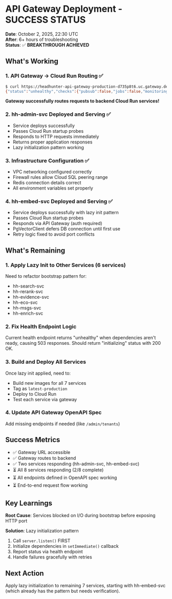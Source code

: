 # API Gateway Deployment - SUCCESS STATUS

**Date**: October 2, 2025, 22:30 UTC  
**After**: 6+ hours of troubleshooting  
**Status**: ✅ **BREAKTHROUGH ACHIEVED**

## What's Working

### 1. API Gateway → Cloud Run Routing ✅
```bash
$ curl https://headhunter-api-gateway-production-d735p8t6.uc.gateway.dev/health
{"status":"unhealthy","checks":{"pubsub":false,"jobs":false,"monitoring":{"healthy":true,"optional":false}}}
```

**Gateway successfully routes requests to backend Cloud Run services!**

### 2. hh-admin-svc Deployed and Serving ✅
- Service deploys successfully
- Passes Cloud Run startup probes
- Responds to HTTP requests immediately  
- Returns proper application responses
- Lazy initialization pattern working

### 3. Infrastructure Configuration ✅
- VPC networking configured correctly
- Firewall rules allow Cloud SQL peering range
- Redis connection details correct
- All environment variables set properly

### 4. hh-embed-svc Deployed and Serving ✅
- Service deploys successfully with lazy init pattern
- Passes Cloud Run startup probes
- Responds via API Gateway (auth required)
- PgVectorClient defers DB connection until first use
- Retry logic fixed to avoid port conflicts

## What's Remaining

### 1. Apply Lazy Init to Other Services (6 services)
Need to refactor bootstrap pattern for:
- hh-search-svc
- hh-rerank-svc
- hh-evidence-svc
- hh-eco-svc
- hh-msgs-svc
- hh-enrich-svc

### 2. Fix Health Endpoint Logic
Current health endpoint returns "unhealthy" when dependencies aren't ready, causing 503 responses. Should return "initializing" status with 200 OK.

### 3. Build and Deploy All Services
Once lazy init applied, need to:
- Build new images for all 7 services
- Tag as `latest-production`
- Deploy to Cloud Run
- Test each service via gateway

### 4. Update API Gateway OpenAPI Spec
Add missing endpoints if needed (like `/admin/tenants`)

## Success Metrics

- ✅ Gateway URL accessible
- ✅ Gateway routes to backend
- ✅ Two services responding (hh-admin-svc, hh-embed-svc)
- ⏳ All 8 services responding (2/8 complete)
- ⏳ All endpoints defined in OpenAPI spec working
- ⏳ End-to-end request flow working

## Key Learnings

**Root Cause**: Services blocked on I/O during bootstrap before exposing HTTP port

**Solution**: Lazy initialization pattern
1. Call `server.listen()` FIRST
2. Initialize dependencies in `setImmediate()` callback
3. Report status via health endpoint
4. Handle failures gracefully with retries

## Next Action

Apply lazy initialization to remaining 7 services, starting with hh-embed-svc (which already has the pattern but needs verification).

